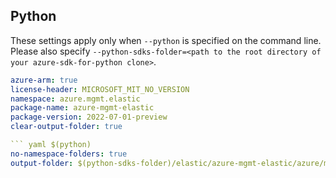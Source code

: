 ## Python

These settings apply only when `--python` is specified on the command line.
Please also specify `--python-sdks-folder=<path to the root directory of your azure-sdk-for-python clone>`.

```yaml $(python)
azure-arm: true
license-header: MICROSOFT_MIT_NO_VERSION
namespace: azure.mgmt.elastic
package-name: azure-mgmt-elastic
package-version: 2022-07-01-preview
clear-output-folder: true

``` yaml $(python)
no-namespace-folders: true
output-folder: $(python-sdks-folder)/elastic/azure-mgmt-elastic/azure/mgmt/elastic
```